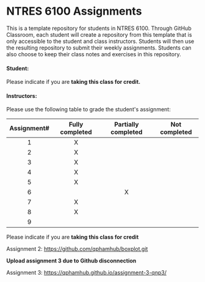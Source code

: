 # NTRES 6100 Assignments

This is a template repository for students in NTRES 6100. Through GitHub Classroom, each student will create a repository from this template that is only accessible to the student and class instructors. Students will then use the resulting repository to submit their weekly assignments. Students can also choose to keep their class notes and exercises in this repository.

#### Student:

Please indicate if you are **taking this class for credit.**

#### Instructors:

Please use the following table to grade the student's assignment:

| Assignment# | Fully completed | Partially completed | Not completed |
|:-----------:|:---------------:|:-------------------:|:-------------:|
|      1      |        X        |                     |               |
|      2      |        X        |                     |               |
|      3      |         X        |                     |              |
|      4      |         X        |                     |              |
|      5      |         X        |                     |               |
|      6      |                 |          X           |               |
|      7      |        X         |                     |               |
|      8      |        X         |                     |               |
|      9      |                 |                     |               |

Please indicate if you are **taking this class for credit**

Assignment 2: <https://github.com/qphamhub/boxplot.git>

**Upload assignment 3 due to Github disconnection**

Assignment 3: <https://qphamhub.github.io/assignment-3-qnp3/>
